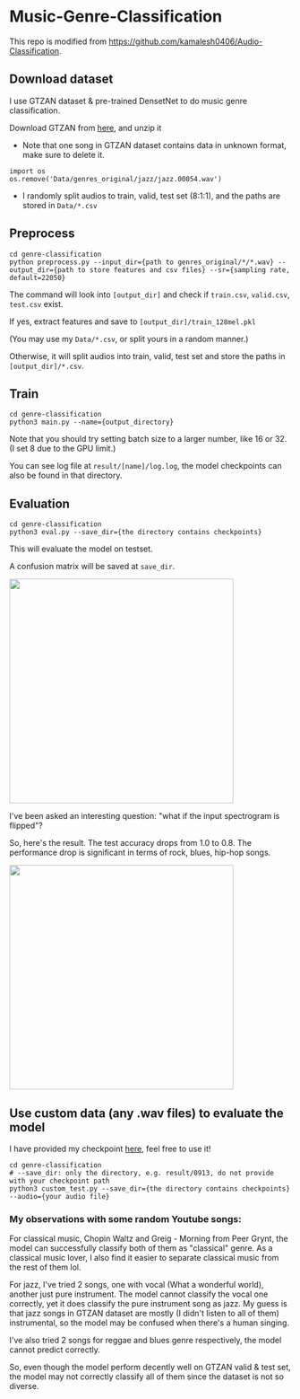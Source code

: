 # Music-Genre-Classification

This repo is modified from https://github.com/kamalesh0406/Audio-Classification.

## Download dataset
I use GTZAN dataset & pre-trained DensetNet to do music genre classification.

Download GTZAN from [here](https://www.kaggle.com/andradaolteanu/gtzan-dataset-music-genre-classification), and unzip it

* Note that one song in GTZAN dataset contains data in unknown format, make sure to delete it.
```
import os
os.remove('Data/genres_original/jazz/jazz.00054.wav')
```

* I randomly split audios to train, valid, test set (8:1:1), and the paths are stored in ```Data/*.csv```

## Preprocess
```
cd genre-classification
python preprocess.py --input_dir={path to genres_original/*/*.wav} --output_dir={path to store features and csv files} --sr={sampling rate, default=22050} 
```

The command will look into ```[output_dir]``` and check if ```train.csv```, ```valid.csv```, ```test.csv``` exist.

If yes, extract features and save to ```[output_dir]/train_128mel.pkl```

(You may use my ```Data/*.csv```, or split yours in a random manner.)

Otherwise, it will split audios into train, valid, test set and store the paths in ```[output_dir]/*.csv```.

## Train
```
cd genre-classification
python3 main.py --name={output_directory}
```
Note that you should try setting batch size to a larger number, like 16 or 32.  (I set 8 due to the GPU limit.)

You can see log file at ```result/[name]/log.log```, the model checkpoints can also be found in that directory.

## Evaluation
```
cd genre-classification
python3 eval.py --save_dir={the directory contains checkpoints}
```
This will evaluate the model on testset.  

A confusion matrix will be saved at ```save_dir```.

<img src="https://user-images.githubusercontent.com/47291963/133106920-e12bfe15-f2c4-490b-a5ba-59b43baf1639.jpg" width="400">

I've been asked an interesting question: "what if the input spectrogram is flipped"?

So, here's the result.  The test accuracy drops from 1.0 to 0.8.  The performance drop is significant in terms of rock, blues, hip-hop songs.

<img src="https://user-images.githubusercontent.com/47291963/133642080-248e1417-403b-45f3-a1b7-d80b1666ab31.jpg" width="400">


## Use custom data (any .wav files) to evaluate the model
I have provided my checkpoint [here](https://drive.google.com/file/d/1C2P0y3qukEWHSPW73j9ARbT59HxYjQvb/view?usp=sharing), feel free to use it!
```
cd genre-classification
# --save_dir: only the directory, e.g. result/0913, do not provide with your checkpoint path
python3 custom_test.py --save_dir={the directory contains checkpoints} --audio={your audio file}
```

### My observations with some random Youtube songs:
For classical music, Chopin Waltz and Greig - Morning from Peer Grynt, the model can successfully classify both of them as "classical" genre.  As a classical music lover, I also find it easier to separate classical music from the rest of them lol.

For jazz, I've tried 2 songs, one with vocal (What a wonderful world), another just pure instrument.  The model cannot classify the vocal one correctly, yet it does classify the pure instrument song as jazz.  My guess is that jazz songs in GTZAN dataset are mostly (I didn't listen to all of them) instrumental, so the model may be confused when there's a human singing.

I've also tried 2 songs for reggae and blues genre respectively, the model cannot predict correctly.

So, even though the model perform decently well on GTZAN valid & test set, the model may not correctly classify all of them since the dataset is not so diverse.
